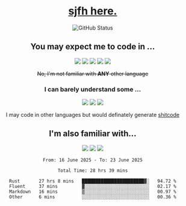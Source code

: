 <div align="center">

  <h1><a href="https://sjfh.top/">sjfh here.</a></h1>

  <img src="https://github-readme-stats.vercel.app/api?username=sjfhsjfh&show_icons=true&theme=dark&rank_icon=github&show=reviews,discussions_started,discussions_answered,prs_merged,prs_merged_percentage" alt="GitHub Status">

  <!-- ![Top Langs](https://github-readme-stats.vercel.app/api/top-langs/?username=sjfhsjfh&theme=dark) -->

  <br/>

  <h2>You may expect me to code in ...</h2>

  <img src="https://img.shields.io/badge/-Scratch-4D97FF?style=flat&logo=Scratch&logoColor=ffffff">
  <img src="https://img.shields.io/badge/-Rust-9A7B63?style=flat&logo=Rust&logoColor=ffffff">
  <img src="https://img.shields.io/badge/-JavaScript-F7DF1E?style=flat&logo=JavaScript&logoColor=ffffff">
  <img src="https://img.shields.io/badge/-Python-3776AB?style=flat&logo=Python&logoColor=ffffff">
  <img src="https://img.shields.io/badge/-Typst-239DAD?style=flat&logo=Typst&logoColor=ffffff">

  <del>No, I'm not familiar with <b>ANY</b> other language</del>

  <h3>I can barely understand some ...</h3>

  <img src="https://img.shields.io/badge/-LaTeX-008080?style=flat&logo=LaTeX&logoColor=ffffff">
  <img src="https://img.shields.io/badge/-TypeScript-3178C6?style=flat&logo=TypeScript&logoColor=ffffff">
  <img src="https://img.shields.io/badge/-C++-00599C?style=flat&logo=C%2B%2B&logoColor=ffffff">

  I may code in other languages but would definately generate <a href="https://github.com/trekhleb/state-of-the-art-shitcode">shitcode</a>

  <h2>I'm also familiar with...</h2>

  <img src="https://img.shields.io/badge/-Vue-4FC08D?style=flat&logo=vuedotjs&logoColor=ffffff">
  <img src="https://img.shields.io/badge/-TailwindCSS-06B6D4?style=flat&logo=tailwindcss&logoColor=ffffff">
  <img src="https://img.shields.io/badge/-PostgreSQL-4169E1?style=flat&logo=postgresql&logoColor=ffffff">

<!--START_SECTION:wakatime-->

```typc
From: 16 June 2025 - To: 23 June 2025

Total Time: 28 hrs 39 mins

Rust       27 hrs 8 mins   ███████████████████████▓░   94.72 %
Fluent     37 mins         ▓░░░░░░░░░░░░░░░░░░░░░░░░   02.17 %
Markdown   16 mins         ▒░░░░░░░░░░░░░░░░░░░░░░░░   00.97 %
Other      6 mins          ░░░░░░░░░░░░░░░░░░░░░░░░░   00.36 %
```

<!--END_SECTION:wakatime-->

</div>
